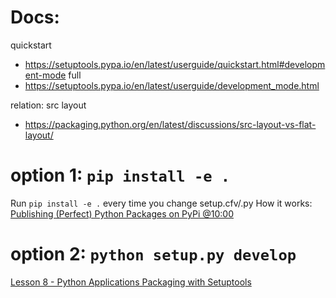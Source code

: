 # Docs:
quickstart
- https://setuptools.pypa.io/en/latest/userguide/quickstart.html#development-mode
full
- https://setuptools.pypa.io/en/latest/userguide/development_mode.html

relation: src layout
- https://packaging.python.org/en/latest/discussions/src-layout-vs-flat-layout/


# option 1: `pip install -e .`
Run `pip install -e .` every time you change setup.cfv/.py
How it works:
[Publishing (Perfect) Python Packages on PyPi @10:00](https://youtu.be/GIF3LaRqgXo?t=600)

# option 2: `python setup.py develop`
[Lesson 8 - Python Applications Packaging with Setuptools](https://www.youtube.com/watch?v=wCGsLqHOT2I&t=240s)
